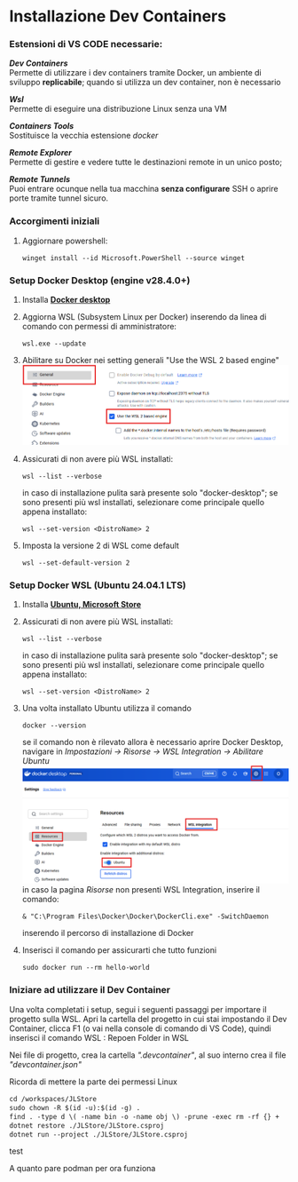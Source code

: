 # Installazione Dev Containers

### Estensioni di VS CODE necessarie:
***Dev Containers***<br>
    Permette di utilizzare i dev containers tramite Docker, un ambiente di sviluppo **replicabile**; quando si utilizza un dev container, non è necessario<br>

***Wsl***<br>
    Permette di eseguire una distribuzione Linux senza una VM<br>

***Containers Tools***<br>
    Sostituisce la vecchia estensione *docker*

***Remote Explorer***<br>
    Permette di gestire e vedere tutte le destinazioni remote in un unico posto;<br>

***Remote Tunnels***<br>
    Puoi entrare ocunque nella tua macchina **senza configurare** SSH o aprire porte tramite tunnel sicuro.  

### Accorgimenti iniziali
1. Aggiornare powershell:
    ```
    winget install --id Microsoft.PowerShell --source winget
    ```

### Setup Docker Desktop (engine v28.4.0+)
1. Installa [**Docker desktop**](https://www.docker.com/) 

2. Aggiorna WSL (Subsystem Linux per Docker) inserendo da linea di comando con permessi di amministratore:
    ```
    wsl.exe --update
    ```

3. Abilitare su Docker nei setting generali "Use the WSL 2 based engine"
    ![Abilitazione WSL2 Docker Desktop](wsl2_abilitation.png) 

4. Assicurati di non avere più WSL installati:
    ```
    wsl --list --verbose
    ```
    in caso di installazione pulita sarà presente solo "docker-desktop"; se sono presenti più wsl installati, selezionare come principale quello appena installato:

    ```
    wsl --set-version <DistroName> 2
    ```

5. Imposta la versione 2 di WSL come default
    ```
    wsl --set-default-version 2
    ```

### Setup Docker WSL (Ubuntu 24.04.1 LTS)
1. Installa [**Ubuntu, Microsoft Store**](https://apps.microsoft.com/detail/9PDXGNCFSCZV?hl=neutral&gl=IT&ocid=pdpshare)

2. Assicurati di non avere più WSL installati:
    ```
    wsl --list --verbose
    ```
    in caso di installazione pulita sarà presente solo "docker-desktop"; se sono presenti più wsl installati, selezionare come principale quello appena installato:

    ```
    wsl --set-version <DistroName> 2
    ```

3. Una volta installato Ubuntu utilizza il comando
    ```
    docker --version
    ```
    se il comando non è rilevato allora è necessario aprire Docker Desktop, navigare in *Impostazioni -> Risorse -> WSL Integration -> Abilitare Ubuntu* <br>
    ![Ubuntu Abilitation](docker_desktop_ubuntu.png)
    in caso la pagina *Risorse* non presenti WSL Integration, inserire il comando:
    ```
    & "C:\Program Files\Docker\Docker\DockerCli.exe" -SwitchDaemon
    ```
    inserendo il percorso di installazione di Docker

4. Inserisci il comando per assicurarti che tutto funzioni
    ```
    sudo docker run --rm hello-world 
    ```

### Iniziare ad utilizzare il Dev Container
Una volta completati i setup, segui i seguenti passaggi per importare il progetto sulla WSL. Apri la cartella del progetto in cui stai impostando il Dev Container, clicca F1 (o vai nella console di comando di VS Code), quindi inserisci il comando WSL : Repoen Folder in WSL

Nei file di progetto, crea la cartella *".devcontainer"*, al suo interno crea il file *"devcontainer.json"*

Ricorda di mettere la parte dei permessi Linux <br>
```
cd /workspaces/JLStore
sudo chown -R $(id -u):$(id -g) .
find . -type d \( -name bin -o -name obj \) -prune -exec rm -rf {} +
dotnet restore ./JLStore/JLStore.csproj
dotnet run --project ./JLStore/JLStore.csproj  
```
test

A quanto pare podman per ora funziona